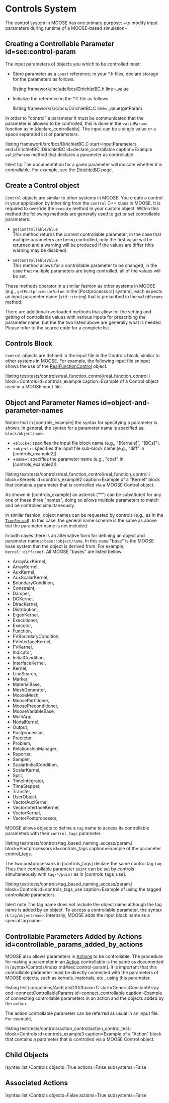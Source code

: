 # Controls System

The control system in MOOSE has one primary purpose: +to modify input parameters during runtime
of a MOOSE-based simulation+.

## Creating a Controllable Parameter id=sec:control-param

The input parameters of objects you which to be controlled must:

- Store parameter as a `const` reference; in your *.h files, declare storage for the parameters as
  follows.

  !listing framework/include/bcs/DirichletBC.h line=_value

- Initialize the reference in the *.C file as follows.

  !listing framework/src/bcs/DirichletBC.C line=_value(getParam

In order to "control" a parameter it must be communicated that the parameter is allowed to be
controlled, this is done in the `validParams` function as in [declare_controllable]. The input can
be a single value or a space separated list of parameters.

!listing framework/src/bcs/DirichletBC.C
         start=InputParameters
         end=DirichletBC::DirichletBC
         id=declare_controllable
         caption=Example `validParams` method that declares a parameter as controllable.

!alert tip
The documentation for a given parameter will indicate whether it is controllable. For example, see
the [DirichletBC](source/bcs/DirichletBC.md#input-parameters) page.

## Create a Control object

`Control` objects are similar to other systems in MOOSE. You create a control in your application
by inheriting from the `Control` C++ class in MOOSE. It is required to override the `execute`
method in your custom object. Within this method the following methods are generally used to get
or set controllable parameters:

- `getControllableValue` <br>
  This method returns the current controllable parameter, in the case that multiple parameters are
  being controlled, only the first value will be returned and a warning will be produced if the
  values are differ (this warning may be disabled).

- `setControllableValue` <br>
  This method allows for a controllable parameter to be changed, in the case that multiple
  parameters are being controlled, all of the values will be set.

These methods operator in a similar fashion as
other systems in MOOSE (e.g., `getPostprocessorValue` in the [Postprocessors] system), each
expects an input parameter name (`std::string`) that is prescribed in the `validParams` method.

There are additional overloaded methods that allow for the setting and getting of controllable values
with various inputs for prescribing the parameter name, but the the two listed above are generally
what is needed.  Please refer to the source code for a complete list.

## Controls Block

`Control` objects are defined in the input file in the Controls block, similar to other systems
in MOOSE. For example, the following input file snippet shows the use of the
[RealFunctionControl](/RealFunctionControl.md) object.

!listing test/tests/controls/real_function_control/real_function_control.i
         block=Controls
         id=controls_example
         caption=Example of a Control object used in a MOOSE input file.

## Object and Parameter Names id=object-and-parameter-names

Notice that in [controls_example] the syntax for specifying a parameter is shown. In general,
the syntax for a parameter name is specified as: `block/object/name`.

- +`block`+: specifies the input file block name (e.g., "[Kernels]", "[BCs]").
- +`object`+: specifies the input file sub-block name (e.g., "diff" in [controls_example2]).
- +`name`+: specifies the parameter name (e.g., "coef" in [controls_example2]).

!listing test/tests/controls/real_function_control/real_function_control.i
         block=Kernels
         id=controls_example2
         caption=Example of a "Kernel" block that contains a parameter that is controlled via a
                 MOOSE Control object.

As shown in [controls_example] an asterisk ("*") can be substituted for any one of these three
"names", doing so allows multiple parameters to match and be controlled simultaneously.

In similar fashion, object names can be requested by controls (e.g., as in the
[`TimePeriod`](/TimePeriod.md)). In this case, the general name scheme is the same
as above but the parameter name is not included.

In both cases there is an alternative form for defining an object and parameter names:
`base::object/name`. In this case "base" is the MOOSE base system that the object is derived from.
For example, `Kernel::diff/coef`. All MOOSE "bases" are listed bellow:

- ArrayAuxKernel,
- ArrayKernel,
- AuxKernel,
- AuxScalarKernel,
- BoundaryCondition,
- Constraint,
- Damper,
- DGKernel,
- DiracKernel,
- Distribution,
- EigenKernel,
- Executioner,
- Executor,
- Function,
- FVBoundaryCondition,
- FVInterfaceKernel,
- FVKernel,
- Indicator,
- InitialCondition,
- InterfaceKernel,
- Kernel,
- LineSearch,
- Marker,
- MaterialBase,
- MeshGenerator,
- MooseMesh,
- MoosePartitioner,
- MoosePreconditioner,
- MooseVariableBase,
- MultiApp,
- NodalKernel,
- Output,
- Postprocessor,
- Predictor,
- Problem,
- RelationshipManager.,
- Reporter,
- Sampler,
- ScalarInitialCondition,
- ScalarKernel,
- Split,
- TimeIntegrator,
- TimeStepper,
- Transfer,
- UserObject,
- VectorAuxKernel,
- VectorInterfaceKernel,
- VectorKernel,
- VectorPostprocessor,

MOOSE allows objects to define a `tag` name to access its controllable parameters with their `control_tags` parameter.

!listing test/tests/controls/tag_based_naming_access/param.i
         block=Postprocessors
         id=controls_tags
         caption=Example of the parameter control_tags.

The two postprocessors in [controls_tags] declare the same control tag `tag`.
Thus their controllable parameter `point` can be set by controls simultaneously with `tag/*/point` as in [controls_tags_use].

!listing test/tests/controls/tag_based_naming_access/param.i
         block=Controls
         id=controls_tags_use
         caption=Example of using the tagged controllable parameters.

!alert note
The tag name does not include the object name although the tag name is added by an object.
To access a controllable parameter, the syntax is `tag/object/name`.
Internally, MOOSE adds the input block name as a special tag name.

## Controllable Parameters Added by Actions id=controllable_params_added_by_actions

MOOSE also allows parameters in [Actions](Action.md) to be controllable.
The procedure for making a parameter in an [Action](Action.md) controllable is the same as documented in [syntax/Controls/index.md#sec:control-param].
It is important that this controllable parameter must be directly connected with the parameters of MOOSE objects, such as kernels, materials, etc., using this parameter.

!listing test/src/actions/AddLotsOfDiffusion.C
         start=GenericConstantArray
         end=connectControllableParams
         id=connect_controllable
         caption=Example of connecting controllable parameters in an action and the objects added by the action.

The action controllable parameter can be referred as usual in an input file. For example,

!listing test/tests/controls/action_control/action_control_test.i
         block=Controls
         id=controls_example3
         caption=Example of a "Action" block that contains a parameter that is controlled via a
                 MOOSE Control object.

## Child Objects

!syntax list /Controls objects=True actions=False subsystems=False

## Associated Actions

!syntax list /Controls objects=False actions=True subsystems=False
